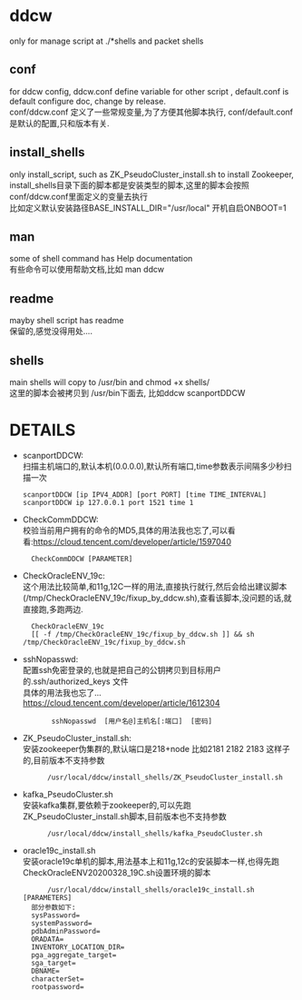 # ddcw
only for manage script at ./*shells
and packet shells

## conf
for ddcw config, ddcw.conf define variable for other script , default.conf is default configure doc, change by release.  
conf/ddcw.conf 定义了一些常规变量,为了方便其他脚本执行, conf/default.conf是默认的配置,只和版本有关.  

## install_shells
only install_script, such as ZK_PseudoCluster_install.sh to install Zookeeper,  
install_shells目录下面的脚本都是安装类型的脚本,这里的脚本会按照conf/ddcw.conf里面定义的变量去执行  
比如定义默认安装路径BASE_INSTALL_DIR="/usr/local"   开机自启ONBOOT=1  

## man
some of shell command has Help documentation   
有些命令可以使用帮助文档,比如 man ddcw  

## readme
mayby shell script has readme  
保留的,感觉没得用处....  

## shells
main shells will copy to /usr/bin and chmod +x shells/  
这里的脚本会被拷贝到 /usr/bin下面去, 比如ddcw  scanportDDCW  


# DETAILS
- scanportDDCW:  
扫描主机端口的,默认本机(0.0.0.0),默认所有端口,time参数表示间隔多少秒扫描一次  
  ``` shell
  scanportDDCW [ip IPV4_ADDR] [port PORT] [time TIME_INTERVAL]
  scanportDDCW ip 127.0.0.1 port 1521 time 1 
    ```

- CheckCommDDCW:  
校验当前用户拥有的命令的MD5,具体的用法我也忘了,可以看看:https://cloud.tencent.com/developer/article/1597040  
  ``` shell
 	CheckCommDDCW [PARAMETER]
  ```
  
- CheckOracleENV_19c:  
这个用法比较简单,和11g,12C一样的用法,直接执行就行,然后会给出建议脚本(/tmp/CheckOracleENV_19c/fixup_by_ddcw.sh),查看该脚本,没问题的话,就直接跑,多跑两边.  
  ``` shell
 	CheckOracleENV_19c  
  	[[ -f /tmp/CheckOracleENV_19c/fixup_by_ddcw.sh ]] && sh /tmp/CheckOracleENV_19c/fixup_by_ddcw.sh
  ```
  
- sshNopasswd:  
配置ssh免密登录的,也就是把自己的公钥拷贝到目标用户的.ssh/authorized_keys 文件  
具体的用法我也忘了... https://cloud.tencent.com/developer/article/1612304  
  ``` shell
         sshNopasswd  [用户名@]主机名[:端口]  [密码]
  ```

  
- ZK_PseudoCluster_install.sh:  
安装zookeeper伪集群的,默认端口是218+node 比如2181 2182 2183 这样子的,目前版本不支持参数  
  ``` shell
        /usr/local/ddcw/install_shells/ZK_PseudoCluster_install.sh 
  ```

  
- kafka_PseudoCluster.sh  
安装kafka集群,要依赖于zookeeper的,可以先跑ZK_PseudoCluster_install.sh脚本,目前版本也不支持参数  
  ``` shell
        /usr/local/ddcw/install_shells/kafka_PseudoCluster.sh
  ```

  
- oracle19c_install.sh  
安装oracle19c单机的脚本,用法基本上和11g,12c的安装脚本一样,也得先跑CheckOracleENV20200328_19C.sh设置环境的脚本  
  ``` shell
        /usr/local/ddcw/install_shells/oracle19c_install.sh [PARAMETERS]
	部分参数如下:
	sysPassword=
	systemPassword=
	pdbAdminPassword=
	ORADATA=
	INVENTORY_LOCATION_DIR=
	pga_aggregate_target=
	sga_target=
	DBNAME=
	characterSet=
	rootpassword=
  ```

